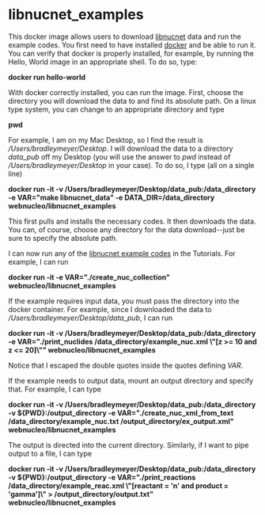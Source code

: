 # libnucnet_examples

This docker image allows users to download [libnucnet](https://sourceforge.net/projects/libnucnet/) data and run the example codes.  You first need to have installed [docker](https://runnable.com/docker/getting-started/) and be able to run it. You can verify that docker is properly installed, for example, by running the Hello, World image in an appropriate shell.  To do so, type:

**docker run hello-world**

With docker correctly installed, you can run the image. First, choose the directory you will download the data to and find its absolute path.   On a linux type system, you can change to an appropriate directory and type

**pwd**

For example, I am on my Mac Desktop, so I find the result is */Users/bradleymeyer/Desktop*.  I will download the data to a directory *data_pub* off my Desktop (you will use the answer to *pwd* instead of */Users/bradleymeyer/Desktop* in your case).  To do so, I type (all on a single line)

**docker run -it -v /Users/bradleymeyer/Desktop/data_pub:/data_directory -e VAR="make libnucnet_data" -e DATA_DIR=/data_directory webnucleo/libnucnet_examples**

This first pulls and installs the necessary codes.  It then downloads the data. You can, of course, choose any directory for the data download--just be sure to specify the absolute path.

I can now run any of the [libnucnet example codes](https://sourceforge.net/p/libnucnet/home/Home/) in the Tutorials.  For example, I can run

**docker run -it -e VAR="./create_nuc_collection" webnucleo/libnucnet_examples**

If the example requires input data, you must pass the directory into the docker container.  For example, since I downloaded the data to */Users/bradleymeyer/Desktop/data_pub*, I can run

**docker run -it -v /Users/bradleymeyer/Desktop/data_pub:/data_directory -e VAR="./print_nuclides /data_directory/example_nuc.xml \\"[z >= 10 and z <= 20]\\"" webnucleo/libnucnet_examples**

Notice that I escaped the double quotes inside the quotes defining *VAR*.

If the example needs to output data, mount an output directory and specify that.  For example, I can type

**docker run -it -v /Users/bradleymeyer/Desktop/data_pub:/data_directory -v ${PWD}:/output_directory -e VAR="./create_nuc_xml_from_text /data_directory/example_nuc.txt /output_directory/ex_output.xml" webnucleo/libnucnet_examples**

The output is directed into the current directory.  Similarly, if I want to pipe output to a file, I can type

**docker run -it -v /Users/bradleymeyer/Desktop/data_pub:/data_directory -v ${PWD}:/output_directory -e VAR="./print_reactions /data_directory/example_reac.xml \\"[reactant = 'n'  and product = 'gamma']\\" > /output_directory/output.txt" webnucleo/libnucnet_examples**

